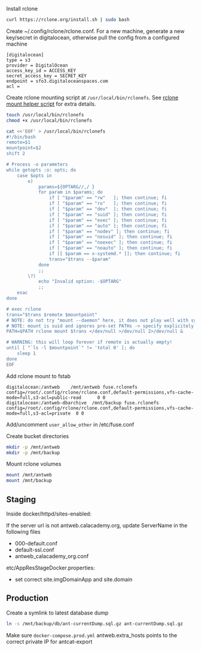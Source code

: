 
Install rclone
```bash
curl https://rclone.org/install.sh | sudo bash
```

Create ~/.config/rclone/rclone.conf. For a new machine, generate a new key/secret in digitalocean,
otherwise pull the config from a configured machine

```
[digitalocean]
type = s3
provider = DigitalOcean
access_key_id = ACCESS_KEY
secret_access_key = SECRET_KEY
endpoint = sfo3.digitaloceanspaces.com
acl =
```

Create rclone mounting script at `/usr/local/bin/rclonefs`. See 
[rclone mount helper script](https://github.com/rclone/rclone/wiki/rclone-mount-helper-script) for extra details.


```bash
touch /usr/local/bin/rclonefs
chmod +x /usr/local/bin/rclonefs

cat <<'EOF' > /usr/local/bin/rclonefs
#!/bin/bash
remote=$1
mountpoint=$2
shift 2

# Process -o parameters
while getopts :o: opts; do
    case $opts in
        o)
            params=${OPTARG//,/ }
            for param in $params; do
                if [ "$param" == "rw"   ]; then continue; fi
                if [ "$param" == "ro"   ]; then continue; fi
                if [ "$param" == "dev"  ]; then continue; fi
                if [ "$param" == "suid" ]; then continue; fi
                if [ "$param" == "exec" ]; then continue; fi
                if [ "$param" == "auto" ]; then continue; fi
                if [ "$param" == "nodev" ]; then continue; fi
                if [ "$param" == "nosuid" ]; then continue; fi
                if [ "$param" == "noexec" ]; then continue; fi
                if [ "$param" == "noauto" ]; then continue; fi
                if [[ $param == x-systemd.* ]]; then continue; fi
                trans="$trans --$param"
            done
            ;;
        \?)
            echo "Invalid option: -$OPTARG"
            ;;
    esac
done

# exec rclone
trans="$trans $remote $mountpoint"
# NOTE: do not try "mount --daemon" here, it does not play well with systemd automount, use '&'!
# NOTE: mount is suid and ignores pre-set PATHs -> specify explicitely
PATH=$PATH rclone mount $trans </dev/null >/dev/null 2>/dev/null &

# WARNING: this will loop forever if remote is actually empty!
until [ "`ls -l $mountpoint`" != 'total 0' ]; do
    sleep 1
done
EOF
```


Add rclone mount to fstab
```
digitalocean:/antweb	/mnt/antweb	fuse.rclonefs	config=/root/.config/rclone/rclone.conf,default-permissions,vfs-cache-mode=full,s3-acl=public-read		0 0
digitalocean:/antweb-dbarchive	/mnt/backup	fuse.rclonefs	config=/root/.config/rclone/rclone.conf,default-permissions,vfs-cache-mode=full,s3-acl=private	0 0
```

Add/uncomment `user_allow_other` in /etc/fuse.conf

Create bucket directories
```bash
mkdir -p /mnt/antweb
mkdir -p /mnt/backup
```

Mount rclone volumes
```bash
mount /mnt/antweb
mount /mnt/backup
```

Staging
---

Inside docker/httpd/sites-enabled:

If the server url is not antweb.calacademy.org, update ServerName in the following files

* 000-default.conf
* default-ssl.conf
* antweb_calacademy_org.conf


etc/AppResStageDocker.properties:
* set correct site.imgDomainApp and site.domain


Production
---

Create a symlink to latest database dump
```bash
ln -s /mnt/backup/db/ant-currentDump.sql.gz ant-currentDump.sql.gz
```

Make sure  `docker-compose.prod.yml` antweb.extra_hosts points to the correct private IP for antcat-export
